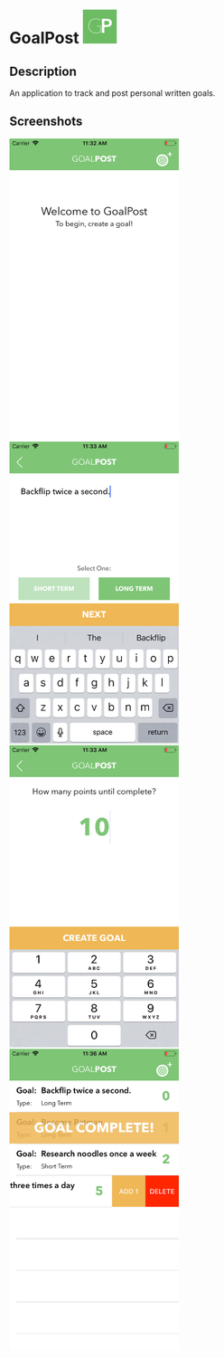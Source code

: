 # GoalPost <img src="https://github.com/codyph/app-goalpost/blob/master/app-goalpost/app-goalpost/Assets.xcassets/AppIcon.appiconset/Icon-60.png"> 

## Description
An application to track and post personal written goals.

## Screenshots
<img src="https://github.com/codyph/app-goalpost/blob/master/AppPreviews/Screen1.png" width:300 height=533.6> <img src="https://github.com/codyph/app-goalpost/blob/master/AppPreviews/Screen2.png" width:300 height=533.6> 
<img src="https://github.com/codyph/app-goalpost/blob/master/AppPreviews/Screen3.png" width:300 height=533.6> <img src="https://github.com/codyph/app-goalpost/blob/master/AppPreviews/Screen4.png" width:300 height=533.6>
